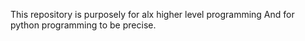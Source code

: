 This repository is purposely for alx higher level programming
And for python programming to be precise.

